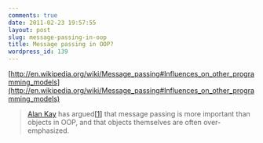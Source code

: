 ```yaml
---
comments: true
date: 2011-02-23 19:57:55
layout: post
slug: message-passing-in-oop
title: Message passing in OOP?
wordpress_id: 139
---
```


[http://en.wikipedia.org/wiki/Message_passing#Influences_on_other_programming_models](http://en.wikipedia.org/wiki/Message_passing#Influences_on_other_programming_models)


> [Alan Kay](http://en.wikipedia.org/wiki/Alan_Kay) has argued[[1]](http://en.wikipedia.org/wiki/Message_passing#cite_note-0) that message passing is more important than objects in OOP, and that objects themselves are often over-emphasized.
